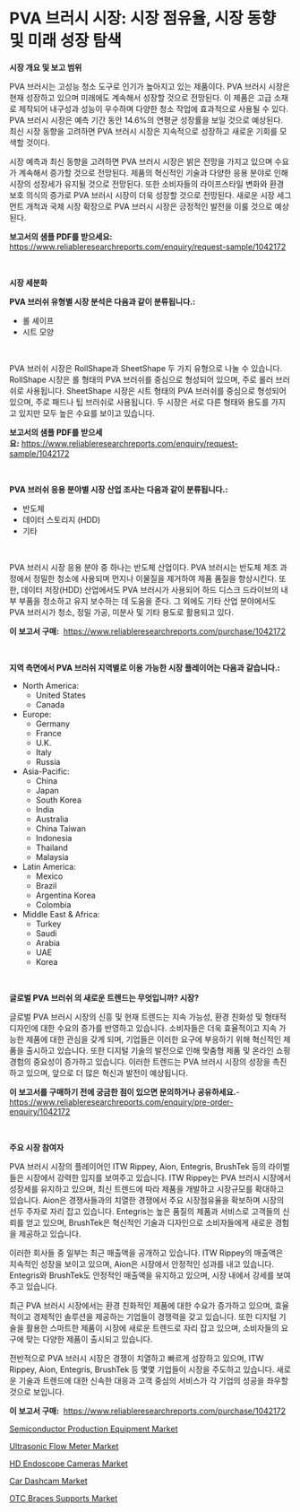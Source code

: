 <p><h1>PVA 브러시 시장: 시장 점유율, 시장 동향 및 미래 성장 탐색</h1></p><p><strong>시장 개요 및 보고 범위</strong></p>
<p><p>PVA 브러시는 고성능 청소 도구로 인기가 높아지고 있는 제품이다. PVA 브러시 시장은 현재 성장하고 있으며 미래에도 계속해서 성장할 것으로 전망된다. 이 제품은 고급 소재로 제작되어 내구성과 성능이 우수하며 다양한 청소 작업에 효과적으로 사용될 수 있다. PVA 브러시 시장은 예측 기간 동안 14.6%의 연평균 성장률을 보일 것으로 예상된다. 최신 시장 동향을 고려하면 PVA 브러시 시장은 지속적으로 성장하고 새로운 기회를 모색할 것이다.</p><p>시장 예측과 최신 동향을 고려하면 PVA 브러시 시장은 밝은 전망을 가지고 있으며 수요가 계속해서 증가할 것으로 전망된다. 제품의 혁신적인 기술과 다양한 응용 분야로 인해 시장의 성장세가 유지될 것으로 전망된다. 또한 소비자들의 라이프스타일 변화와 환경 보호 의식의 증가로 PVA 브러시 시장이 더욱 성장할 것으로 전망된다. 새로운 시장 세그먼트 개척과 국제 시장 확장으로 PVA 브러시 시장은 긍정적인 발전을 이룰 것으로 예상된다.</p></p>
<p><strong>보고서의 샘플 PDF를 받으세요:</strong> <a href="https://www.reliableresearchreports.com/enquiry/request-sample/1042172">https://www.reliableresearchreports.com/enquiry/request-sample/1042172</a></p>
<p>&nbsp;</p>
<p><strong>시장 세분화</strong></p>
<p><strong>PVA 브러쉬 유형별 시장 분석은 다음과 같이 분류됩니다.:</strong></p>
<p><ul><li>롤 셰이프</li><li>시트 모양</li></ul></p>
<p>&nbsp;</p>
<p><p>PVA 브러쉬 시장은 RollShape과 SheetShape 두 가지 유형으로 나눌 수 있습니다. RollShape 시장은 롤 형태의 PVA 브러쉬를 중심으로 형성되어 있으며, 주로 롤러 브러쉬로 사용됩니다. SheetShape 시장은 시트 형태의 PVA 브러쉬를 중심으로 형성되어 있으며, 주로 패드나 팁 브러쉬로 사용됩니다. 두 시장은 서로 다른 형태와 용도를 가지고 있지만 모두 높은 수요를 보이고 있습니다.</p></p>
<p><strong>보고서의 샘플 PDF를 받으세요:</strong>&nbsp;<a href="https://www.reliableresearchreports.com/enquiry/request-sample/1042172">https://www.reliableresearchreports.com/enquiry/request-sample/1042172</a></p>
<p>&nbsp;</p>
<p><strong> PVA 브러쉬 응용 분야별 시장 산업 조사는 다음과 같이 분류됩니다.:</strong></p>
<p><ul><li>반도체</li><li>데이터 스토리지 (HDD)</li><li>기타</li></ul></p>
<p>&nbsp;</p>
<p><p>PVA 브러시 시장 응용 분야 중 하나는 반도체 산업이다. PVA 브러시는 반도체 제조 과정에서 정밀한 청소에 사용되며 먼지나 이물질을 제거하여 제품 품질을 향상시킨다. 또한, 데이터 저장(HDD) 산업에서도 PVA 브러시가 사용되어 하드 디스크 드라이브의 내부 부품을 청소하고 유지 보수하는 데 도움을 준다. 그 외에도 기타 산업 분야에서도 PVA 브러시가 청소, 정밀 가공, 미분사 및 기타 용도로 활용되고 있다. </p></p>
<p><strong>이 보고서 구매:</strong>&nbsp; <a href="https://www.reliableresearchreports.com/purchase/1042172">https://www.reliableresearchreports.com/purchase/1042172</a></p>
<p>&nbsp;</p>
<p><strong>지역 측면에서 PVA 브러쉬 지역별로 이용 가능한 시장 플레이어는 다음과 같습니다.:</strong></p>
<p><ul>
    <li>
        North America:
        <ul>
            <li>United States</li>
            <li>Canada</li>
        </ul>
    </li>
    <li>
        Europe:
        <ul>
            <li>Germany</li>
            <li>France</li>
            <li>U.K.</li>
            <li>Italy</li>
            <li>Russia</li>
        </ul>
    </li>
    <li>
        Asia-Pacific:
        <ul>
            <li>China</li>
            <li>Japan</li>
            <li>South Korea</li>
            <li>India</li>
            <li>Australia</li>
            <li>China Taiwan</li>
            <li>Indonesia</li>
            <li>Thailand</li>
            <li>Malaysia</li>
        </ul>
    </li>
    <li>
        Latin America:
        <ul>
            <li>Mexico</li>
            <li>Brazil</li>
            <li>Argentina Korea</li>
            <li>Colombia</li>
        </ul>
    </li>
    <li>
        Middle East & Africa:
        <ul>
            <li>Turkey</li>
            <li>Saudi</li>
            <li>Arabia</li>
            <li>UAE</li>
            <li>Korea</li>
        </ul>
    </li>
    </ul></p>
<p>&nbsp;</p>
<p><strong>글로벌 PVA 브러쉬 의 새로운 트렌드는 무엇입니까? 시장?</strong></p>
<p><p>글로벌 PVA 브러시 시장의 신흥 및 현재 트렌드는 지속 가능성, 환경 친화성 및 형태적 디자인에 대한 수요의 증가를 반영하고 있습니다. 소비자들은 더욱 효율적이고 지속 가능한 제품에 대한 관심을 갖게 되며, 기업들은 이러한 요구에 부응하기 위해 혁신적인 제품을 출시하고 있습니다. 또한 디지털 기술의 발전으로 인해 맞춤형 제품 및 온라인 쇼핑 경험의 중요성이 증가하고 있습니다. 이러한 트렌드는 PVA 브러시 시장의 성장을 촉진하고 있으며, 앞으로 더 많은 혁신과 발전이 예상됩니다.</p></p>
<p><strong>이 보고서를 구매하기 전에 궁금한 점이 있으면 문의하거나 공유하세요.</strong>- <a href="https://www.reliableresearchreports.com/enquiry/pre-order-enquiry/1042172">https://www.reliableresearchreports.com/enquiry/pre-order-enquiry/1042172</a></p>
<p>&nbsp;</p>
<p><strong>주요 시장 참여자</strong></p>
<p><p>PVA 브러시 시장의 플레이어인 ITW Rippey, Aion, Entegris, BrushTek 등의 라이벌들은 시장에서 강력한 입지를 보여주고 있습니다. ITW Rippey는 PVA 브러시 시장에서 성장세를 유지하고 있으며, 최신 트렌드에 따라 제품을 개발하고 시장규모를 확대하고 있습니다. Aion은 경쟁사들과의 치열한 경쟁에서 주요 시장점유율을 확보하며 시장의 선두 주자로 자리 잡고 있습니다. Entegris는 높은 품질의 제품과 서비스로 고객들의 신뢰를 얻고 있으며, BrushTek은 혁신적인 기술과 디자인으로 소비자들에게 새로운 경험을 제공하고 있습니다.</p><p>이러한 회사들 중 일부는 최근 매출액을 공개하고 있습니다. ITW Rippey의 매출액은 지속적인 성장을 보이고 있으며, Aion은 시장에서 안정적인 성과를 내고 있습니다. Entegris와 BrushTek도 안정적인 매출액을 유지하고 있으며, 시장 내에서 강세를 보여주고 있습니다.</p><p>최근 PVA 브러시 시장에서는 환경 친화적인 제품에 대한 수요가 증가하고 있으며, 효율적이고 경제적인 솔루션을 제공하는 기업들이 경쟁력을 갖고 있습니다. 또한 디지털 기술을 활용한 스마트한 제품이 시장에 새로운 트렌드로 자리 잡고 있으며, 소비자들의 요구에 맞는 다양한 제품이 출시되고 있습니다.</p><p>전반적으로 PVA 브러시 시장은 경쟁이 치열하고 빠르게 성장하고 있으며, ITW Rippey, Aion, Entegris, BrushTek 등 몇몇 기업들이 시장을 주도하고 있습니다. 새로운 기술과 트렌드에 대한 신속한 대응과 고객 중심의 서비스가 각 기업의 성공을 좌우할 것으로 보입니다.</p></p>
<p><strong>이 보고서 구매:</strong>&nbsp;&nbsp;<a href="https://www.reliableresearchreports.com/purchase/1042172">https://www.reliableresearchreports.com/purchase/1042172</a></p>
<p><p><a href="https://view.publitas.com/reportprime-1/semiconductor-production-equipment-market-dynamics-2024-2031-also-about-its-market-trends-projections-and-opportunities/">Semiconductor Production Equipment Market</a></p><p><a href="https://view.publitas.com/reportprime-1/ultrasonic-flow-meter-market-with-the-goal-of-estimating-the-market-size-and-future-growth-potential-of-various-market-segments-based-on-component-applications-end-user-and-region/">Ultrasonic Flow Meter Market</a></p><p><a href="https://issuu.com/reportprime-2/docs/hd-endoscope-cameras-market-size-2030.pptx">HD Endoscope Cameras Market</a></p><p><a href="https://lydian-appliance-61d.notion.site/Car-Dashcam-Market-Research-Report-Reveals-The-Latest-Trends-And-Opportunities-of-this-Market-for-Pe-81940300e29c4ab8ba5a314cc9080764">Car Dashcam Market</a></p><p><a href="https://issuu.com/reportprime-2/docs/otc-braces-supports-market-size-2030.pptx">OTC Braces Supports Market</a></p></p>

